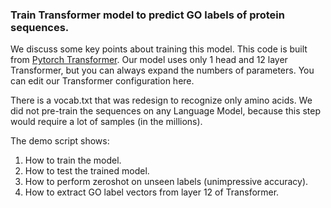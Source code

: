 

### Train Transformer model to predict GO labels of protein sequences.

We discuss some key points about training this model. This code is built from [Pytorch Transformer](https://github.com/huggingface/transformers). Our model uses only 1 head and 12 layer Transformer, but you can always expand the numbers of parameters. You can edit our Transformer configuration here. 

There is a vocab.txt that was redesign to recognize only amino acids. We did not pre-train the sequences on any Language Model, because this step would require a lot of samples (in the millions). 

The demo script shows:
1. How to train the model.
2. How to test the trained model. 
3. How to perform zeroshot on unseen labels (unimpressive accuracy). 
4. How to extract GO label vectors from layer 12 of Transformer. 





